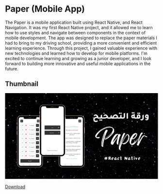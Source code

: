 # Paper (Mobile App)
The Paper is a mobile application built using React Native, and React Navigation.
 It was my first React Native project, and it allowed me to learn how to use styles
 and navigate between components in the context of mobile development.
 The app was designed to replace the paper materials I had to bring to my driving school,
 providing a more convenient and efficient learning experience. Through this project,
 I gained valuable experience with new technologies and learned how to develop for mobile platforms.
 I'm excited to continue learning and growing as a junior developer,
 and I look forward to building more innovative and useful mobile applications in the future.

## Thumbnail

![Screenshot 1](./assets/thumbnail.png)

<a href="https://github.com/AboubakerIdHamide/Paper/blob/main/paper.apk" download>Download</a>
